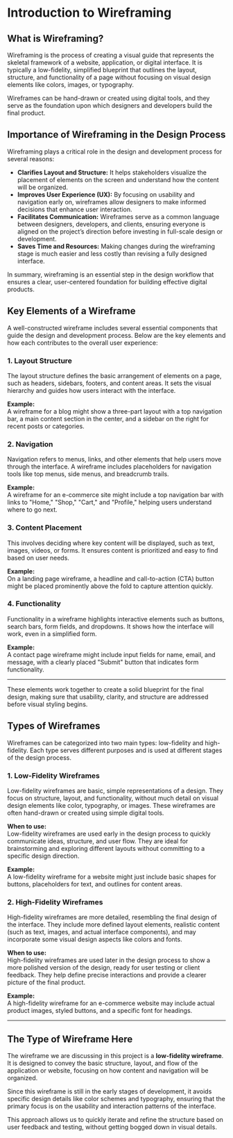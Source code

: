# Introduction to Wireframing

## What is Wireframing?

Wireframing is the process of creating a visual guide that represents the skeletal framework of a website, application, or digital interface. It is typically a low-fidelity, simplified blueprint that outlines the layout, structure, and functionality of a page without focusing on visual design elements like colors, images, or typography.

Wireframes can be hand-drawn or created using digital tools, and they serve as the foundation upon which designers and developers build the final product.

## Importance of Wireframing in the Design Process

Wireframing plays a critical role in the design and development process for several reasons:

- **Clarifies Layout and Structure:** It helps stakeholders visualize the placement of elements on the screen and understand how the content will be organized.
- **Improves User Experience (UX):** By focusing on usability and navigation early on, wireframes allow designers to make informed decisions that enhance user interaction.
- **Facilitates Communication:** Wireframes serve as a common language between designers, developers, and clients, ensuring everyone is aligned on the project’s direction before investing in full-scale design or development.
- **Saves Time and Resources:** Making changes during the wireframing stage is much easier and less costly than revising a fully designed interface.

In summary, wireframing is an essential step in the design workflow that ensures a clear, user-centered foundation for building effective digital products.

## Key Elements of a Wireframe

A well-constructed wireframe includes several essential components that guide the design and development process. Below are the key elements and how each contributes to the overall user experience:

### 1. Layout Structure

The layout structure defines the basic arrangement of elements on a page, such as headers, sidebars, footers, and content areas. It sets the visual hierarchy and guides how users interact with the interface.

**Example:**  
A wireframe for a blog might show a three-part layout with a top navigation bar, a main content section in the center, and a sidebar on the right for recent posts or categories.

### 2. Navigation

Navigation refers to menus, links, and other elements that help users move through the interface. A wireframe includes placeholders for navigation tools like top menus, side menus, and breadcrumb trails.

**Example:**  
A wireframe for an e-commerce site might include a top navigation bar with links to "Home," "Shop," "Cart," and "Profile," helping users understand where to go next.

### 3. Content Placement

This involves deciding where key content will be displayed, such as text, images, videos, or forms. It ensures content is prioritized and easy to find based on user needs.

**Example:**  
On a landing page wireframe, a headline and call-to-action (CTA) button might be placed prominently above the fold to capture attention quickly.

### 4. Functionality

Functionality in a wireframe highlights interactive elements such as buttons, search bars, form fields, and dropdowns. It shows how the interface will work, even in a simplified form.

**Example:**  
A contact page wireframe might include input fields for name, email, and message, with a clearly placed "Submit" button that indicates form functionality.

---

These elements work together to create a solid blueprint for the final design, making sure that usability, clarity, and structure are addressed before visual styling begins.
## Types of Wireframes

Wireframes can be categorized into two main types: low-fidelity and high-fidelity. Each type serves different purposes and is used at different stages of the design process.

### 1. Low-Fidelity Wireframes

Low-fidelity wireframes are basic, simple representations of a design. They focus on structure, layout, and functionality, without much detail on visual design elements like color, typography, or images. These wireframes are often hand-drawn or created using simple digital tools.

**When to use:**  
Low-fidelity wireframes are used early in the design process to quickly communicate ideas, structure, and user flow. They are ideal for brainstorming and exploring different layouts without committing to a specific design direction.

**Example:**  
A low-fidelity wireframe for a website might just include basic shapes for buttons, placeholders for text, and outlines for content areas.

### 2. High-Fidelity Wireframes

High-fidelity wireframes are more detailed, resembling the final design of the interface. They include more defined layout elements, realistic content (such as text, images, and actual interface components), and may incorporate some visual design aspects like colors and fonts.

**When to use:**  
High-fidelity wireframes are used later in the design process to show a more polished version of the design, ready for user testing or client feedback. They help define precise interactions and provide a clearer picture of the final product.

**Example:**  
A high-fidelity wireframe for an e-commerce website may include actual product images, styled buttons, and a specific font for headings.

---

## The Type of Wireframe Here

The wireframe we are discussing in this project is a **low-fidelity wireframe**. It is designed to convey the basic structure, layout, and flow of the application or website, focusing on how content and navigation will be organized. 

Since this wireframe is still in the early stages of development, it avoids specific design details like color schemes and typography, ensuring that the primary focus is on the usability and interaction patterns of the interface.

This approach allows us to quickly iterate and refine the structure based on user feedback and testing, without getting bogged down in visual details.
